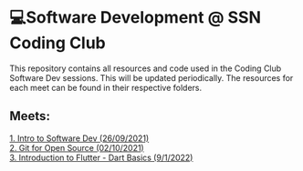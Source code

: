 # 💻Software Development @ SSN Coding Club

This repository contains all resources and code used in the Coding Club Software Dev sessions. This will be updated periodically. The resources for each meet can be found in their respective folders.

## Meets:
[1. Intro to Software Dev (26/09/2021)](./Meet-1) <br />
[2. Git for Open Source (02/10/2021)](./Meet-2) <br />
[3. Introduction to Flutter - Dart Basics (9/1/2022)](./Meet-3)
